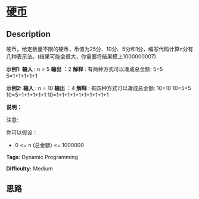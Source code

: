 # [硬币][title]

## Description

硬币。给定数量不限的硬币，币值为25分、10分、5分和1分，编写代码计算n分有几种表示法。(结果可能会很大，你需要将结果模上1000000007)

**示例1:**
            **输入** : n = 5    **输出** ：2    **解释** : 有两种方式可以凑成总金额:    5=5    5=1+1+1+1+1    

**示例2:**
            **输入** : n = 10    **输出** ：4    **解释** : 有四种方式可以凑成总金额:    10=10    10=5+5    10=5+1+1+1+1+1    10=1+1+1+1+1+1+1+1+1+1    

**说明：**

注意:

你可以假设：

  * 0 <= n (总金额) <= 1000000


**Tags:** Dynamic Programming

**Difficulty:** Medium

## 思路

[title]: https://leetcode-cn.com/problems/coin-lcci
